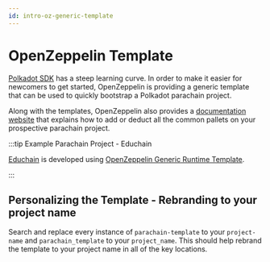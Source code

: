 ```yaml
---
id: intro-oz-generic-template
---
```


# OpenZeppelin Template

[Polkadot SDK](https://github.com/paritytech/polkadot-sdk) has a steep learning curve. In order to
make it easier for newcomers to get started, OpenZeppelin is providing a generic template that can
be used to quickly bootstrap a Polkadot parachain project.

Along with the templates, OpenZeppelin also provides a
[documentation website](https://docs.openzeppelin.com/substrate-runtimes/1.0.0/) that explains how
to add or deduct all the common pallets on your prospective parachain project.

:::tip Example Parachain Project - Educhain

[Educhain](https://github.com/w3f/educhain) is developed using
[OpenZeppelin Generic Runtime Template](https://github.com/OpenZeppelin/polkadot-generic-runtime-template).

:::

## Personalizing the Template - Rebranding to your project name

Search and replace every instance of `parachain-template` to your `project-name` and
`parachain_template` to your `project_name`. This should help rebrand the template to your project
name in all of the key locations.
